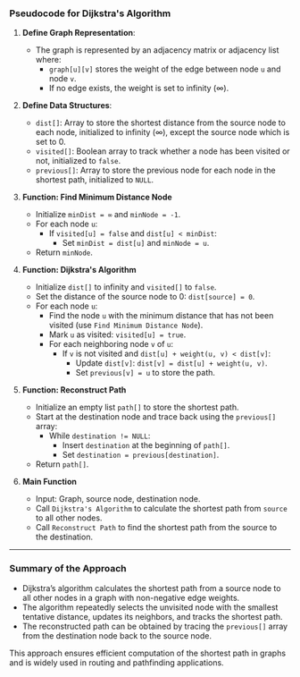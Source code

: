 ### Pseudocode for Dijkstra's Algorithm

1. **Define Graph Representation**:
   - The graph is represented by an adjacency matrix or adjacency list where:
     - `graph[u][v]` stores the weight of the edge between node `u` and node `v`.
     - If no edge exists, the weight is set to infinity (∞).

2. **Define Data Structures**:
   - `dist[]`: Array to store the shortest distance from the source node to each node, initialized to infinity (∞), except the source node which is set to 0.
   - `visited[]`: Boolean array to track whether a node has been visited or not, initialized to `false`.
   - `previous[]`: Array to store the previous node for each node in the shortest path, initialized to `NULL`.

3. **Function: Find Minimum Distance Node**
   - Initialize `minDist = ∞` and `minNode = -1`.
   - For each node `u`:
     - If `visited[u] = false` and `dist[u] < minDist`:
       - Set `minDist = dist[u]` and `minNode = u`.
   - Return `minNode`.

4. **Function: Dijkstra's Algorithm**
   - Initialize `dist[]` to infinity and `visited[]` to `false`.
   - Set the distance of the source node to 0: `dist[source] = 0`.
   - For each node `u`:
     - Find the node `u` with the minimum distance that has not been visited (use `Find Minimum Distance Node`).
     - Mark `u` as visited: `visited[u] = true`.
     - For each neighboring node `v` of `u`:
       - If `v` is not visited and `dist[u] + weight(u, v) < dist[v]`:
         - Update `dist[v]`: `dist[v] = dist[u] + weight(u, v)`.
         - Set `previous[v] = u` to store the path.

5. **Function: Reconstruct Path**
   - Initialize an empty list `path[]` to store the shortest path.
   - Start at the destination node and trace back using the `previous[]` array:
     - While `destination != NULL`:
       - Insert `destination` at the beginning of `path[]`.
       - Set `destination = previous[destination]`.
   - Return `path[]`.

6. **Main Function**
   - Input: Graph, source node, destination node.
   - Call `Dijkstra's Algorithm` to calculate the shortest path from `source` to all other nodes.
   - Call `Reconstruct Path` to find the shortest path from the source to the destination.

---

### Summary of the Approach
- Dijkstra’s algorithm calculates the shortest path from a source node to all other nodes in a graph with non-negative edge weights.
- The algorithm repeatedly selects the unvisited node with the smallest tentative distance, updates its neighbors, and tracks the shortest path.
- The reconstructed path can be obtained by tracing the `previous[]` array from the destination node back to the source node.

This approach ensures efficient computation of the shortest path in graphs and is widely used in routing and pathfinding applications.

